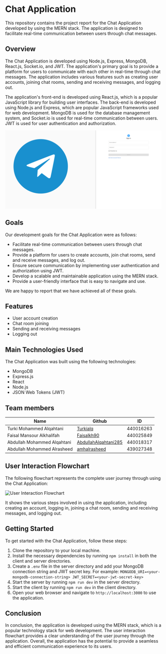 # Chat Application

This repository contains the project report for the Chat Application developed by using the MERN stack. The application is designed to facilitate real-time communication between users through chat messages.

## Overview

The Chat Application is developed using Node.js, Express, MongoDB, React.js, Socket.io, and JWT. The application's primary goal is to provide a platform for users to communicate with each other in real-time through chat messages. The application includes various features such as creating user accounts, joining chat rooms, sending and receiving messages, and logging out.

The application's front-end is developed using React.js, which is a popular JavaScript library for building user interfaces. The back-end is developed using Node.js and Express, which are popular JavaScript frameworks used for web development. MongoDB is used for the database management system, and Socket.io is used for real-time communication between users. JWT is used for user authentication and authorization.


![Home page of the website](images/home.png)


## Goals
Our development goals for the Chat Application were as follows:

- Facilitate real-time communication between users through chat messages.
- Provide a platform for users to create accounts, join chat rooms, send and receive messages, and log out.
- Ensure secure communication by implementing user authentication and authorization using JWT.
- Develop a scalable and maintainable application using the MERN stack.
- Provide a user-friendly interface that is easy to navigate and use.

We are happy to report that we have achieved all of these goals.

## Features

- User account creation
- Chat room joining
- Sending and receiving messages
- Logging out

## Main Technologies Used

The Chat Application was built using the following technologies:

- MongoDB
- Express.js
- React
- Node.js
- JSON Web Tokens (JWT)


## Team members 


| Name                        |                  Github                                              | ID        |
| --------------------------- | -------------------------------------------------------------------- |:---------:|
| Turki Mohammed Alqahtani    | [Turkialq](https://github.com/Turkialq)                              | 440016263 |
| Faisal Mansour Alkhalifah   | [Faisalkh90](https://github.com/Faisalkh90)                          | 440025849 |
| Abdullah Mohammed Alqahtani | [AbdullahAlqahtani285](https://github.com/AbdullahAlqahtani285)      | 440018317 |
| Abdullah Mohammed Alrasheed | [amhalrasheed](https://github.com/amhalrasheed)                      | 439027348 |


## User Interaction Flowchart

The following flowchart represents the complete user journey through using the Chat Application:

![User Interaction Flowchart](./user-flowchart.png)

It shows the various steps involved in using the application, including creating an account, logging in, joining a chat room, sending and receiving messages, and logging out.


## Getting Started

To get started with the Chat Application, follow these steps:

1. Clone the repository to your local machine.
2. Install the necessary dependencies by running `npm install` in both the client and server directories.
3. Create a `.env` file in the server directory and add your MongoDB connection string and JWT secret key. For example:
 `MONGODB_URI=<your-mongodb-connection-string>
JWT_SECRET=<your-jwt-secret-key>`
4. Start the server by running `npm run dev` in the server directory.
5. Start the client by running `npm run dev` in the client directory.
6. Open your web browser and navigate to `http://localhost:3000` to use the application.

## Conclusion

In conclusion, the application is developed using the MERN stack, which is a popular technology stack for web development. The user interaction flowchart provides a clear understanding of the user journey through the application. Overall, the application has the potential to provide a seamless and efficient communication experience to its users.
